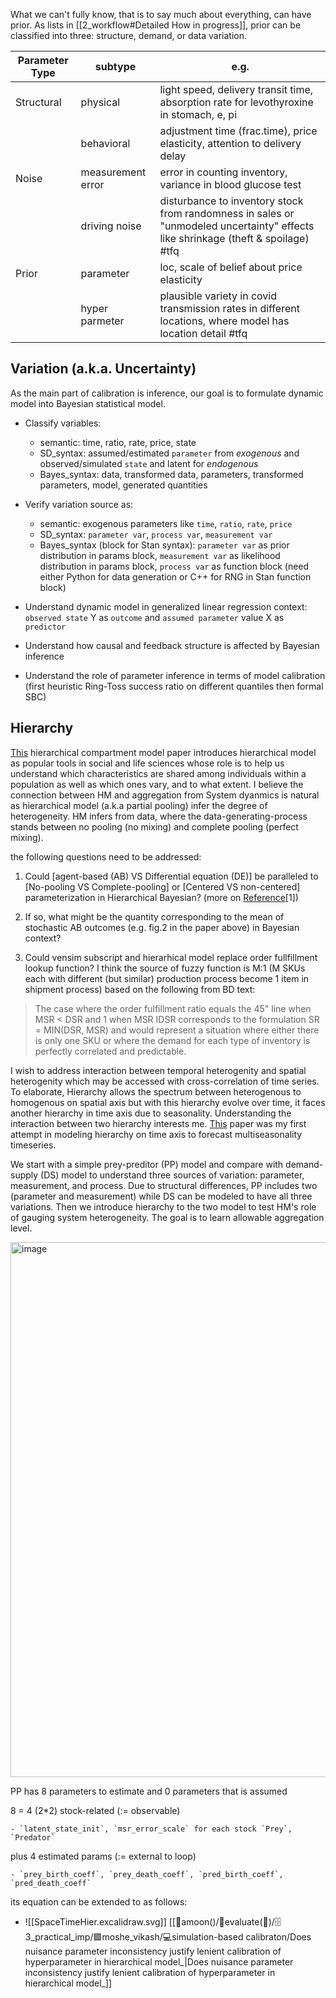 What we can't fully know, that is to say much about everything, can have prior. As lists in [[2_workflow#Detailed How in progress]], prior can be classified into three: structure, demand, or data variation.

| Parameter Type | subtype           | e.g.                                                                                                                              |
| -------------- | ----------------- | --------------------------------------------------------------------------------------------------------------------------------- |
| Structural     | physical          | light speed, delivery transit time, absorption rate for levothyroxine in stomach, e, pi                                           |
|                | behavioral        | adjustment time (frac.time), price elasticity, attention to delivery delay                                                        |
| Noise          | measurement error | error in counting inventory, variance in blood glucose test                                                                       |
|                | driving noise     | disturbance to inventory stock from randomness in sales or "unmodeled uncertainty" effects like shrinkage (theft & spoilage) #tfq |
| Prior          | parameter         | loc, scale of belief about price elasticity                                                                                       |
|                | hyper parmeter    | plausible variety in covid transmission rates in different locations, where model has location detail #tfq                        |

## Variation (a.k.a. Uncertainty)
As the main part of calibration is inference, our goal is to formulate dynamic model into Bayesian statistical model.
- Classify variables:
	- semantic: time, ratio, rate, price, state
	- SD_syntax: assumed/estimated `parameter` from _exogenous_ and  observed/simulated `state` and latent for _endogenous_
	- Bayes_syntax: data, transformed data, parameters, transformed parameters, model, generated quantities

- Verify variation source as:
	- semantic: exogenous parameters like `time`, `ratio`, `rate`, `price` 
	- SD_syntax:  `parameter var`, `process var`, `measurement var`
	- Bayes_syntax (block for Stan syntax): `parameter var` as prior distribution in params block, `measurement var` as likelihood distribution in params block, `process var` as function block (need either Python for data generation or C++ for RNG in Stan function block)

- Understand dynamic model in generalized linear regression context: `observed state` Y as `outcome` and `assumed parameter` value X as `predictor`
- Understand how causal and feedback structure is affected by Bayesian inference
- Understand the role of parameter inference in terms of model calibration (first heuristic Ring-Toss success ratio on different quantiles then formal SBC)


## Hierarchy

[This](https://www.casact.org/sites/default/files/2021-02/compartmental-reserving-models-gesmannmorris0820.pdf) hierarchical compartment model paper introduces hierarchical model as popular tools in social and life sciences whose role is to help us understand which characteristics are shared among individuals within a population as well as which ones vary, and to what extent. I believe the connection between HM and aggregation from System dyanmics is natural as hierarchical model (a.k.a partial pooling) infer the degree of heterogeneity. HM infers from data, where the data-generating-process stands between no pooling (no mixing) and complete pooling (perfect mixing). 

the following questions need to be addressed: 

1. Could [agent-based (AB) VS Differential equation (DE)] be paralleled to [No-pooling VS Complete-pooling] or [Centered VS non-centered] parameterization in Hierarchical Bayesian? (more on [Reference](https://github.com/hyunjimoon/DataInDM/edit/main/Recitation/4%20Examples%20PP-DS-D-H.md#sd-community)[1])

2. If so, what might be the quantity corresponding to the mean of stochastic AB outcomes (e.g. fig.2 in the paper above) in Bayesian context? 

3. Could vensim subscript and hierarhical model replace order fullfillment lookup function? I think the source of fuzzy function is M:1 (M SKUs each with different (but similar) production process become 1 item in shipment process) based on the following from BD text:

> The case where the order fulfillment ratio equals the 45" line when MSR < DSR and 1 when MSR IDSR corresponds to the formulation SR = MIN(DSR, MSR) and would represent a situation where either there is only one SKU or where the demand for each type of inventory is perfectly correlated and predictable.

I wish to address interaction between temporal heterogenity and spatial heterogenity which may be accessed with cross-correlation of time series. To elaborate, Hierarchy allows the spectrum between heterogenous to homogenous on spatial axis but with this hierarchy evolve over time, it faces another hierarchy in time axis due to seasonality. Understanding the interaction between two hierarchy interests me. [This](https://dl.acm.org/doi/abs/10.1016/j.eswa.2022.117195) paper was my first attempt in modeling hierarchy on time axis to forecast multiseasonality timeseries. 

We start with a simple prey-preditor (PP) model and compare with demand-supply (DS) model to understand three sources of variation: parameter, measurement, and process. Due to structural differences, PP includes two (parameter and measurement) while DS can be modeled to have all three variations. Then we introduce hierarchy to the two model to test HM's role of gauging system heterogeneity. The goal is to learn allowable aggregation level.

<img width="856" alt="image" src="https://user-images.githubusercontent.com/30194633/182760257-81fac798-1927-430d-841e-40569427b43f.png">

PP has 8 parameters to estimate and 0 parameters that is assumed

8 = 4 (2*2) stock-related (:= observable)

	- `latent_state_init`, `msr_error_scale` for each stock `Prey`, `Predator`

plus 4 estimated params (:= external to loop)

	- `prey_birth_coeff`, `prey_death_coeff`, `pred_birth_coeff`, `pred_death_coeff`

its equation can be extended to as follows:
- ![[SpaceTimeHier.excalidraw.svg]]
[[🌙amoon()/💸evaluate(💭)/🗄️3_practical_imp/🟩moshe_vikash/💻simulation-based calibraton/Does nuisance parameter inconsistency justify lenient calibration of hyperparameter in hierarchical model_|Does nuisance parameter inconsistency justify lenient calibration of hyperparameter in hierarchical model_]]